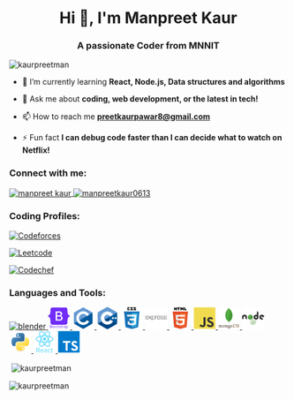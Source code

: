 <h1 align="center">Hi 👋, I'm Manpreet Kaur</h1>
<h3 align="center">A passionate Coder from MNNIT</h3>

<p align="left"> <img src="https://komarev.com/ghpvc/?username=kaurpreetman&label=Profile%20views&color=0e75b6&style=flat" alt="kaurpreetman" /> </p>

- 🌱 I’m currently learning **React, Node.js, Data structures and algorithms**

- 💬 Ask me about **coding, web development, or the latest in tech!**

- 📫 How to reach me **preetkaurpawar8@gmail.com**

- ⚡ Fun fact **I can debug code faster than I can decide what to watch on Netflix!**

<h3 align="left">Connect with me:</h3>
<p align="left">
  <a href="https://linkedin.com/in/manpreet kaur" target="blank">
    <img align="center" src="https://raw.githubusercontent.com/rahuldkjain/github-profile-readme-generator/master/src/images/icons/Social/linked-in-alt.svg" alt="manpreet kaur" height="30" width="40" />
  </a>
  <a href="https://discord.gg/manpreetkaur0613" target="blank">
    <img align="center" src="https://raw.githubusercontent.com/rahuldkjain/github-profile-readme-generator/master/src/images/icons/Social/discord.svg" alt="manpreetkaur0613" height="30" width="40" />
  </a>
</p>

<h3 align="left">Coding Profiles:</h3>

[![Codeforces](https://codeforces-readme-stats.vercel.app/api/card?username=kaur_manpreet)](https://codeforces.com/profile/kaur_manpreet)

[![Leetcode](https://leetcard.jacoblin.cool/kaur_preetman)](https://leetcode.com/kaur_preetman)

[![Codechef](https://cdn.codechef.com/images/cc-logo.svg)](https://www.codechef.com/users/preetkaurpawar)




<h3 align="left">Languages and Tools:</h3>
<p align="left">
  <a href="https://www.blender.org/" target="_blank" rel="noreferrer">
    <img src="https://download.blender.org/branding/community/blender_community_badge_white.svg" alt="blender" width="40" height="40"/> 
  </a>
  <a href="https://getbootstrap.com" target="_blank" rel="noreferrer"> 
    <img src="https://raw.githubusercontent.com/devicons/devicon/master/icons/bootstrap/bootstrap-plain-wordmark.svg" alt="bootstrap" width="40" height="40"/> 
  </a>
  <a href="https://www.cprogramming.com/" target="_blank" rel="noreferrer"> 
    <img src="https://raw.githubusercontent.com/devicons/devicon/master/icons/c/c-original.svg" alt="c" width="40" height="40"/> 
  </a>
  <a href="https://www.w3schools.com/cpp/" target="_blank" rel="noreferrer"> 
    <img src="https://raw.githubusercontent.com/devicons/devicon/master/icons/cplusplus/cplusplus-original.svg" alt="cplusplus" width="40" height="40"/> 
  </a>
  <a href="https://www.w3schools.com/css/" target="_blank" rel="noreferrer"> 
    <img src="https://raw.githubusercontent.com/devicons/devicon/master/icons/css3/css3-original-wordmark.svg" alt="css3" width="40" height="40"/> 
  </a>
  <a href="https://expressjs.com" target="_blank" rel="noreferrer"> 
    <img src="https://raw.githubusercontent.com/devicons/devicon/master/icons/express/express-original-wordmark.svg" alt="express" width="40" height="40"/> 
  </a>
  <a href="https://www.w3.org/html/" target="_blank" rel="noreferrer"> 
    <img src="https://raw.githubusercontent.com/devicons/devicon/master/icons/html5/html5-original-wordmark.svg" alt="html5" width="40" height="40"/> 
  </a>
  <a href="https://developer.mozilla.org/en-US/docs/Web/JavaScript" target="_blank" rel="noreferrer"> 
    <img src="https://raw.githubusercontent.com/devicons/devicon/master/icons/javascript/javascript-original.svg" alt="javascript" width="40" height="40"/> 
  </a>
  <a href="https://www.mongodb.com/" target="_blank" rel="noreferrer"> 
    <img src="https://raw.githubusercontent.com/devicons/devicon/master/icons/mongodb/mongodb-original-wordmark.svg" alt="mongodb" width="40" height="40"/> 
  </a>
  <a href="https://nodejs.org" target="_blank" rel="noreferrer"> 
    <img src="https://raw.githubusercontent.com/devicons/devicon/master/icons/nodejs/nodejs-original-wordmark.svg" alt="nodejs" width="40" height="40"/> 
  </a>
  <a href="https://www.python.org" target="_blank" rel="noreferrer"> 
    <img src="https://raw.githubusercontent.com/devicons/devicon/master/icons/python/python-original.svg" alt="python" width="40" height="40"/> 
  </a>
  <a href="https://reactjs.org/" target="_blank" rel="noreferrer"> 
    <img src="https://raw.githubusercontent.com/devicons/devicon/master/icons/react/react-original-wordmark.svg" alt="react" width="40" height="40"/> 
  </a>
  <a href="https://www.typescriptlang.org/" target="_blank" rel="noreferrer"> 
    <img src="https://raw.githubusercontent.com/devicons/devicon/master/icons/typescript/typescript-original.svg" alt="typescript" width="40" height="40"/> 
  </a>
</p>


<p>&nbsp;<img align="center" src="https://github-readme-stats.vercel.app/api?username=kaurpreetman&show_icons=true&locale=en" alt="kaurpreetman" /></p>

<p><img align="center" src="https://github-readme-streak-stats.herokuapp.com/?user=kaurpreetman&" alt="kaurpreetman" /></p>

